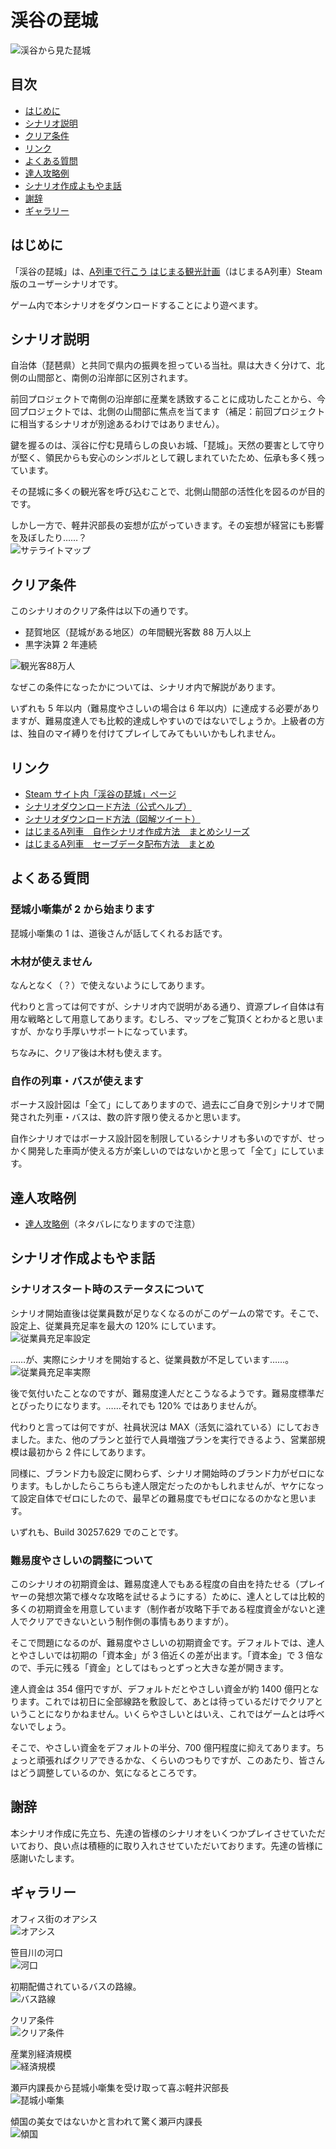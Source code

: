 # 渓谷の琵城

![渓谷から見た琵城](images/Valley.jpg)

## 目次

- [はじめに](#はじめに)
- [シナリオ説明](#シナリオ説明)
- [クリア条件](#クリア条件)
- [リンク](#リンク)
- [よくある質問](#よくある質問)
- [達人攻略例](#達人攻略例)
- [シナリオ作成よもやま話](#シナリオ作成よもやま話)
- [謝辞](#謝辞)
- [ギャラリー](#ギャラリー)

## はじめに

「渓谷の琵城」は、[A列車で行こう はじまる観光計画](https://www.artdink.co.jp/japanese/title/a-tourism/)（はじまるA列車）Steam 版のユーザーシナリオです。

ゲーム内で本シナリオをダウンロードすることにより遊べます。

## シナリオ説明

自治体（琵琶県）と共同で県内の振興を担っている当社。県は大きく分けて、北側の山間部と、南側の沿岸部に区別されます。

前回プロジェクトで南側の沿岸部に産業を誘致することに成功したことから、今回プロジェクトでは、北側の山間部に焦点を当てます（補足：前回プロジェクトに相当するシナリオが別途あるわけではありません）。

鍵を握るのは、渓谷に佇む見晴らしの良いお城、「琵城」。天然の要害として守りが堅く、領民からも安心のシンボルとして親しまれていたため、伝承も多く残っています。

その琵城に多くの観光客を呼び込むことで、北側山間部の活性化を図るのが目的です。

しかし一方で、軽井沢部長の妄想が広がっていきます。その妄想が経営にも影響を及ぼしたり……？  
![サテライトマップ](images/Satellite.png)

## クリア条件

このシナリオのクリア条件は以下の通りです。

- 琵賀地区（琵城がある地区）の年間観光客数 88 万人以上
- 黒字決算 2 年連続

![観光客88万人](images/Tourist88.jpg)

なぜこの条件になったかについては、シナリオ内で解説があります。

いずれも 5 年以内（難易度やさしいの場合は 6 年以内）に達成する必要がありますが、難易度達人でも比較的達成しやすいのではないでしょうか。上級者の方は、独自のマイ縛りを付けてプレイしてみてもいいかもしれません。

## リンク

- [Steam サイト内「渓谷の琵城」ページ](https://steamcommunity.com/sharedfiles/filedetails/?id=2798997033)
- [シナリオダウンロード方法（公式ヘルプ）](https://www.artdink.co.jp/manual/a-tourism/steam/ja/start/02-02.html)
- [シナリオダウンロード方法（図解ツイート）](https://twitter.com/shinta0806/status/1507941978582904834)
- [はじまるA列車　自作シナリオ作成方法　まとめシリーズ](https://shinta0806be.ldblog.jp/archives/10512590.html)
- [はじまるA列車　セーブデータ配布方法　まとめ](https://shinta0806be.ldblog.jp/archives/10514950.html)

## よくある質問

### 琵城小噺集が 2 から始まります

琵城小噺集の 1 は、道後さんが話してくれるお話です。

### 木材が使えません

なんとなく（？）で使えないようにしてあります。

代わりと言っては何ですが、シナリオ内で説明がある通り、資源プレイ自体は有用な戦略として用意してあります。むしろ、マップをご覧頂くとわかると思いますが、かなり手厚いサポートになっています。

ちなみに、クリア後は木材も使えます。

### 自作の列車・バスが使えます

ボーナス設計図は「全て」にしてありますので、過去にご自身で別シナリオで開発された列車・バスは、数の許す限り使えるかと思います。

自作シナリオではボーナス設計図を制限しているシナリオも多いのですが、せっかく開発した車両が使える方が楽しいのではないかと思って「全て」にしています。

## 達人攻略例

- [達人攻略例](Strategy.md)（ネタバレになりますので注意）

## シナリオ作成よもやま話

### シナリオスタート時のステータスについて

シナリオ開始直後は従業員数が足りなくなるのがこのゲームの常です。そこで、設定上、従業員充足率を最大の 120% にしています。  
![従業員充足率設定](images/FillRateSetting.png)

……が、実際にシナリオを開始すると、従業員数が不足しています……。  
![従業員充足率実際](images/FillRateActual.png)

後で気付いたことなのですが、難易度達人だとこうなるようです。難易度標準だとぴったりになります。……それでも 120% ではありませんが。

代わりと言っては何ですが、社員状況は MAX（活気に溢れている）にしておきました。また、他のプランと並行で人員増強プランを実行できるよう、営業部規模は最初から 2 件にしてあります。

同様に、ブランド力も設定に関わらず、シナリオ開始時のブランド力がゼロになります。もしかしたらこちらも達人限定だったのかもしれませんが、ヤケになって設定自体でゼロにしたので、最早どの難易度でもゼロになるのかなと思います。

いずれも、Build 30257.629 でのことです。

### 難易度やさしいの調整について

このシナリオの初期資金は、難易度達人でもある程度の自由を持たせる（プレイヤーの発想次第で様々な攻略を試せるようにする）ために、達人としては比較的多くの初期資金を用意しています（制作者が攻略下手である程度資金がないと達人でクリアできないという制作側の事情もありますが）。

そこで問題になるのが、難易度やさしいの初期資金です。デフォルトでは、達人とやさしいでは初期の「資本金」が 3 倍近くの差が出ます。「資本金」で 3 倍なので、手元に残る「資金」としてはもっとずっと大きな差が開きます。

達人資金は 354 億円ですが、デフォルトだとやさしい資金が約 1400 億円となります。これでは初日に全部線路を敷設して、あとは待っているだけでクリアということになりかねません。いくらやさしいとはいえ、これではゲームとは呼べないでしょう。

そこで、やさしい資金をデフォルトの半分、700 億円程度に抑えてあります。ちょっと頑張ればクリアできるかな、くらいのつもりですが、このあたり、皆さんはどう調整しているのか、気になるところです。

## 謝辞

本シナリオ作成に先立ち、先達の皆様のシナリオをいくつかプレイさせていただいており、良い点は積極的に取り入れさせていただいております。先達の皆様に感謝いたします。

## ギャラリー

オフィス街のオアシス  
![オアシス](images/Gallery_Oasis.jpg)

笹目川の河口  
![河口](images/Gallery_Estuary.jpg)

初期配備されているバスの路線。  
![バス路線](images/Gallery_BusRoute.jpg)

クリア条件  
![クリア条件](images/Gallery_Condition.png)

産業別経済規模  
![経済規模](images/Gallery_EconomicScale.png)

瀬戸内課長から琵城小噺集を受け取って喜ぶ軽井沢部長  
![琵城小噺集](images/Gallery_ShortStory.jpg)

傾国の美女ではないかと言われて驚く瀬戸内課長  
![傾国](images/Gallery_Cyprian.jpg)



